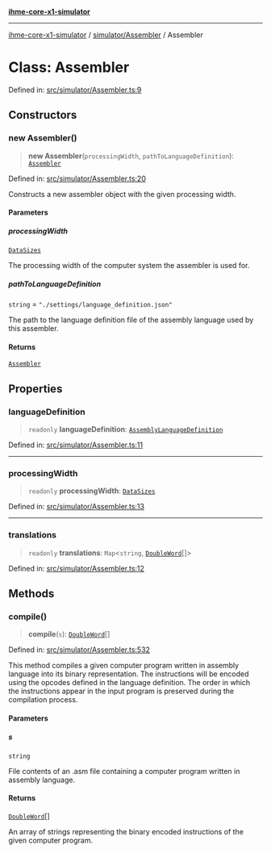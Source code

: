 [**ihme-core-x1-simulator**](../../../README.md)

***

[ihme-core-x1-simulator](../../../modules.md) / [simulator/Assembler](../README.md) / Assembler

# Class: Assembler

Defined in: [src/simulator/Assembler.ts:9](https://github.com/ProgrammIt/CPU-Simulator/blob/1018f35141b4ad3f48781b12aa9e5f0ba9cc7301/src/simulator/Assembler.ts#L9)

## Constructors

### new Assembler()

> **new Assembler**(`processingWidth`, `pathToLanguageDefinition`): [`Assembler`](Assembler.md)

Defined in: [src/simulator/Assembler.ts:20](https://github.com/ProgrammIt/CPU-Simulator/blob/1018f35141b4ad3f48781b12aa9e5f0ba9cc7301/src/simulator/Assembler.ts#L20)

Constructs a new assembler object with the given processing width.

#### Parameters

##### processingWidth

[`DataSizes`](../../../enumerations/DataSizes/enumerations/DataSizes.md)

The processing width of the computer system the assembler is used for.

##### pathToLanguageDefinition

`string` = `"./settings/language_definition.json"`

The path to the language definition file of the assembly language used by this assembler.

#### Returns

[`Assembler`](Assembler.md)

## Properties

### languageDefinition

> `readonly` **languageDefinition**: [`AssemblyLanguageDefinition`](../../compiler/AssemblyLanguageDefinition/interfaces/AssemblyLanguageDefinition.md)

Defined in: [src/simulator/Assembler.ts:11](https://github.com/ProgrammIt/CPU-Simulator/blob/1018f35141b4ad3f48781b12aa9e5f0ba9cc7301/src/simulator/Assembler.ts#L11)

***

### processingWidth

> `readonly` **processingWidth**: [`DataSizes`](../../../enumerations/DataSizes/enumerations/DataSizes.md)

Defined in: [src/simulator/Assembler.ts:13](https://github.com/ProgrammIt/CPU-Simulator/blob/1018f35141b4ad3f48781b12aa9e5f0ba9cc7301/src/simulator/Assembler.ts#L13)

***

### translations

> `readonly` **translations**: `Map`\<`string`, [`DoubleWord`](../../../binary_types/DoubleWord/classes/DoubleWord.md)[]\>

Defined in: [src/simulator/Assembler.ts:12](https://github.com/ProgrammIt/CPU-Simulator/blob/1018f35141b4ad3f48781b12aa9e5f0ba9cc7301/src/simulator/Assembler.ts#L12)

## Methods

### compile()

> **compile**(`s`): [`DoubleWord`](../../../binary_types/DoubleWord/classes/DoubleWord.md)[]

Defined in: [src/simulator/Assembler.ts:532](https://github.com/ProgrammIt/CPU-Simulator/blob/1018f35141b4ad3f48781b12aa9e5f0ba9cc7301/src/simulator/Assembler.ts#L532)

This method compiles a given computer program written in assembly language into its binary representation.
The instructions will be encoded using the opcodes defined in the language definition.
The order in which the instructions appear in the input program is preserved during the compilation process.

#### Parameters

##### s

`string`

File contents of an .asm file containing a computer program written in assembly language.

#### Returns

[`DoubleWord`](../../../binary_types/DoubleWord/classes/DoubleWord.md)[]

An array of strings representing the binary encoded instructions of the given computer program.
